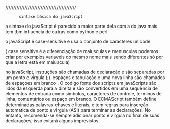 ////////////////////////////////////////////

          sintaxe básica do javaScript 
  
  a sintaxe do javaScript é parecido a maior parte dela com a do java mais tem tbm influencia de outras como python e perl 


  o javaScript é case-sensitive e usa o conjunto de caracteres unicode.

  ( case sensitive é a diferenciação de maiusculas e menusculas podemos criar por exemplos variaveis do mesmo nome mais sendo diferentes só por que a letra está em maiuscula)  

  no javaScript, instruções são chamadas de declaração e são separadas por um ponto e virgula (;). espaços e tabulação e uma nova linha são chamados de espaçoes em branco . 
  O codigo fonte dos scripts em javaScripts são lidos da esquerda para a direita e são convertidos em uma sequência de elementos de entrada como simbolos, caracteres de controle, terminos de linha, comentários ou espaço em branco. 
  O ECMAScript também define determinadas palavras-chaves e literais, e tem regras para inserção automatica de ponto e virgula (ASI) para terminar as declarações. No entanto, recomenda-se sempre adicionar ponto e virgula no final de suas declarações; isso evitará alguns imprevistos.   